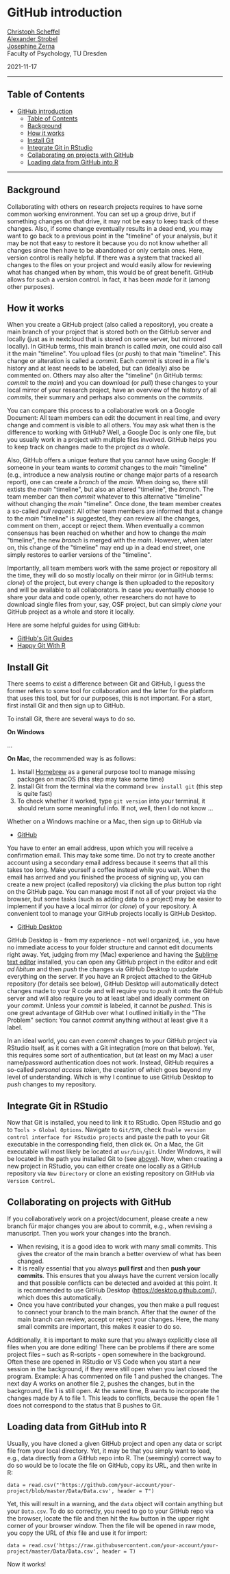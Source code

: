 # GitHub introduction

[Christoph Scheffel](christoph_scheffel@tu-dresden.de)<br>
[Alexander Strobel](alexander.strobel@tu-dresden.de)<br>
[Josephine Zerna](josephine.zerna@tu-dresden.de)<br>
Faculty of Psychology, TU Dresden

2021-11-17

---

## Table of Contents

- [GitHub introduction](#github-introduction)
  - [Table of Contents](#table-of-contents)
  - [Background](#background)
  - [How it works](#how-it-works)
  - [Install Git](#install-git)
  - [Integrate Git in RStudio](#integrate-git-in-rstudio)
  - [Collaborating on projects with GitHub](#collaborating-on-projects-with-github)
  - [Loading data from GitHub into R](#loading-data-from-github-into-R)

---

## Background

Collaborating with others on research projects requires to have some common working environment.
You can set up a group drive, but if something changes on that drive, it may not be easy to keep track of these changes.
Also, if some change eventually results in a dead end, you may want to go back to a previous point in the "timeline" of your analysis, but it may be not that easy to restore it because you do not know whether all changes since then have to be abandoned or only certain ones.
Here, version control is really helpful.
If there was a system that tracked all changes to the files on your project and would easily allow for reviewing what has changed when by whom, this would be of great benefit.
GitHub allows for such a version control. 
In fact, it has been *made* for it (among other purposes).

## How it works

When you create a GitHub project (also called a repository), you create a main branch of your project that is stored both on the GitHub server and locally (just as in nextcloud that is stored on some server, but mirrored locally).
In GitHub terms, this main branch is called *main*, one could also call it the main "timeline".
You upload files (or *push*) to that main "timeline". 
This change or alteration is called a *commit*. 
Each *commit* is stored in a file's history and at least needs to be labeled, but can (ideally) also be commented on. 
Others may also alter the "timeline" (in GitHub terms: *commit* to the *main*) and you can download (or *pull*) these changes to your local mirror of your research project, have an overview of the history of all *commits*, their summary and perhaps also comments on the *commits*.

You can compare this process to a collaborative work on a Google Document: 
All team members can edit the document in real time, and every change and comment is visible to all others.
You may ask what then is the difference to working with GitHub?
Well, a Google Doc is only one file, but you usually work in a project with multiple files involved.
GitHub helps you to keep track on changes made to the project *as a whole*.

Also, GitHub offers a unique feature that you cannot have using Google:
If someone in your team wants to *commit* changes to the *main* "timeline" (e.g., introduce a new analysis routine or change major parts of a research report), one can create a *branch* of the *main*. 
When doing so, there still extists the *main* "timeline", but also an altered "timeline", the *branch*.
The team member can then *commit* whatever to this alternative "timeline" without changing the *main* "timeline". 
Once done, the team member creates a so-called *pull request*: 
All other team members are informed that a change to the *main* "timeline" is suggested, they can review all the changes, comment on them, accept or reject them.
When eventually a common consensus has been reached on whether and how to change the *main* "timeline", the new *branch* is merged with the *main*. However, when later on, this change of the "timeline" may end up in a dead end street, one simply restores to earlier versions of the "timeline".

Importantly, all team members work with the same project or repository all the time, they will do so mostly locally on their mirror (or in GitHub terms: *clone*) of the project, but every change is then uploaded to the repository and will be available to all collaborators. 
In case you eventually choose to share your data and code openly, other researchers do not have to download single files from your, say, OSF project, but can simply *clone* your GitHub project as a whole and store it locally.

Here are some helpful guides for using GitHub:

- [GitHub's Git Guides](https://github.com/git-guides/install-git)
- [Happy Git With R](https://happygitwithr.com/install-git.html) 

## Install Git

There seems to exist a difference between Git and GitHub, I guess the former refers to some tool for collaboration and the latter for the platform that uses this tool, but for our purposes, this is not important. For a start, first install Git and then sign up to GitHub.

To install Git, there are several ways to do so.

**On Windows** 

...<!-- @Christoph/Josephine: please add instructions -->

**On Mac**, the recommended way is as follows:

1. Install [Homebrew](https://brew.sh/index_de) as a general purpose tool to manage missing packages on macOS (this step may take some time)
2. Install Git from the terminal via the command `brew install git` (this step is quite fast)
3. To check whether it worked, type `git version` into your terminal, it should return some meaningful info. If not, well, then I do not know ...

Whether on a Windows machine or a Mac, then sign up to GitHub via  

- [GitHub](https://github.com)

You have to enter an email address, upon which you will receive a confirmation email. This may take some time. Do not try to create another account using a secondary email address because it seems that all this takes too long. Make yourself a coffee instead while you wait. When the email has arrived and you finished the process of signing up, you can create a new project (called repository) via clicking the *plus* button top right on the GitHub page. You can manage most if not all of your project via the browser, but some tasks (such as adding data to a project) may be easier to implement if you have a local mirror (or *clone*) of your repository. A convenient tool to manage your GitHub projects locally is GitHub Desktop.

- [GitHub Desktop](https://desktop.github.com)

GitHub Desktop is - from my experience - not well organized, i.e., you have no immediate access to your folder structure and cannot edit documents right away. Yet, judging from my (Mac) experience and having the [Sublime text editor](https://www.sublimetext.com) installed, you can open any GitHub project in the editor and edit *ad libitum* and then *push* the changes via GitHub Desktop to update everything on the server. If you have an R project attached to the GitHub repository (for details see below), GitHub Desktop will automatically detect changes made to your R code and will require you to *push* it onto the GitHub server and will also require you to at least label and ideally comment on your *commit*. Unless your *commit* is labeled, it cannot be *pushed*. This is one great advantage of GitHub over what I outlined initially in the "The Problem" section: You cannot *commit* anything without at least give it a label.

In an ideal world, you can even *commit* changes to your GitHub project via RStudio itself, as it comes with a Git integration (more on that below). Yet, this requires some sort of authentication, but (at least on my Mac) a user name/password authentication does not work. Instead, GitHub requires a so-called *personal access token*, the creation of which goes beyond my level of understanding. Which is why I continue to use GitHub Desktop to *push* changes to my repository.

## Integrate Git in RStudio

Now that Git is installed, you need to link it to RStudio. 
Open RStudio and go to `Tools > Global Options`. 
Navigate to `Git/SVN`, check `Enable version control interface for RStudio projects` and paste the path to your Git executable in the corresponding field, then click `OK`.
On a Mac, the Git executable will most likely be located at `usr/bin/git`. 
Under Windows, it will be located in the path you installed Git to (see [above](#Install-Git)).
Now, when creating a new project in RStudio, you can either create one locally as a GitHub repository via `New Directory` or clone an existing repository on GitHub via `Version Control`. 

## Collaborating on projects with GitHub

If you collaboratively work on a project/document, please create a new branch für major changes you are about to commit, e.g., when revising a manuscript. 
Then you work your changes into the branch.
- When revising, it is a good idea to work with many small commits. This gives the creator of the main branch a better overview of what has been changed.
- It is really essential that you always **pull first** and then **push your commits**. This ensures that you always have the current version locally and that possible conflicts can be detected and avoided at this point. It is recommended to use GitHub Desktop (https://desktop.github.com/), which does this automatically.
- Once you have contributed your changes, you then make a pull request to connect your branch to the main branch. After that the owner of the main branch can review, accept or reject your changes. Here, the many small commits are important, this makes it easier to do so.

Additionally, it is important to make sure that you always explicitly close all files when you are done editing! There can be problems if there are some project files – such as R-scripts - open somewhere in the background. Often these are opened in RStudio or VS Code when you start a new session in the background, if they were still open when you last closed the program. Example: A has commented on file 1 and pushed the changes. The next day A works on another file 2, pushes the changes, but in the background, file 1 is still open. At the same time, B wants to incorporate the changes made by A to file 1. This leads to conflicts, because the open file 1 does not correspond to the status that B pushes to Git.

## Loading data from GitHub into R

Usually, you have cloned a given GitHub project and open any data or script file from your local directory. 
Yet, it may be that you simply want to load, e.g., data directly from a GitHub repo into R. 
The (seemingly) correct way to do so would be to locate the file on GitHub, copy its URL, and then write in R:

```
data = read.csv("'https://github.com/your-account/your-project/blob/master/Data/Data.csv', header = T")
```

Yet, this will result in a warning, and the `data` object will contain anything but your `Data.csv`. 
To do so correctly, you need to go to your GitHub repo via the browser, locate the file and then hit the `Raw` button in the upper right corner of your browser window. 
Then the file will be opened in raw mode, you copy the URL of *this* file and use it for import:

```
data = read.csv('https://raw.githubusercontent.com/your-account/your-project/master/Data/Data.csv', header = T)
```

Now it works!

